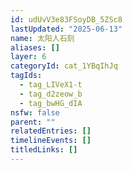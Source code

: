 ```yaml
---
id: udUvV3e83FSoyDB_5ZSc8
lastUpdated: "2025-06-13"
name: 太阳人石刻
aliases: []
layer: 6
categoryId: cat_1YBqIhJq
tagIds:
  - tag_LIVeX1-t
  - tag_d2zeow_b
  - tag_bwHG_dIA
nsfw: false
parent: ""
relatedEntries: []
timelineEvents: []
titledLinks: []
---
```


